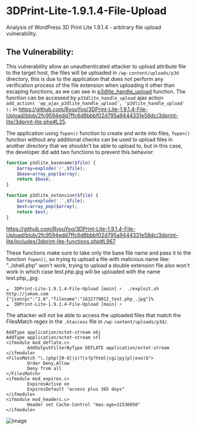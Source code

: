 # 3DPrint-Lite-1.9.1.4-File-Upload
Analysis of WordPress 3D Print Lite 1.9.1.4 - arbitrary file upload vulnerability.

## The Vulnerability:
This vulnerability allow an unauthenticated attacker to upload attribute file to the target host, the files will be uploaded in `/wp-content/uploads/p3d` directory, this is due to the application that does not perform any verification process of the file extension when uploading it other than escaping functions, as we can see in [p3dlite_handle_upload](https://github.com/RyouYoo/3DPrint-Lite-1.9.1.4-File-Upload/blob/2fc9594edd7ffc6d8bbbf02d795a9444331e58dc/3dprint-lite/includes/3dprint-lite-functions.php#L1066) function.
The function can be accessed by `p33dlite_handle_upload` ajax action ```add_action( 'wp_ajax_p3dlite_handle_upload', 'p3dlite_handle_upload' );``` in https://github.com/RyouYoo/3DPrint-Lite-1.9.1.4-File-Upload/blob/2fc9594edd7ffc6d8bbbf02d795a9444331e58dc/3dprint-lite/3dprint-lite.php#L25.

The application using `fopen()` function to create and write into files, `fopen()` function without any additional checks can be used to upload files in another directory that we shouldn't be able to upload to, but in this case, the developer did add two functions to prevent this behavior:
```php
function p3dlite_basename($file) {
	$array=explode('/',$file);
	$base=array_pop($array);
	return $base;
} 

function p3dlite_extension($file) {
	$array=explode('.',$file);
	$ext=array_pop($array);
	return $ext;
} 
```
https://github.com/RyouYoo/3DPrint-Lite-1.9.1.4-File-Upload/blob/2fc9594edd7ffc6d8bbbf02d795a9444331e58dc/3dprint-lite/includes/3dprint-lite-functions.php#L967

These functions make sure to take only the base file name and pass it to the function `fopen()`, so trying to upload a file with malicious name like: "../shell.php" won't work, trying to upload a double extension file also won't work in which case test.php.jpg will be uploaded with the name test.php_.jpg.
```
☁  3DPrint-Lite-1.9.1.4-File-Upload [main] ⚡  ./exploit.sh http://jakom.com
{"jsonrpc":"2.0","filename":"1632779012_test.php_.jpg"}%
☁  3DPrint-Lite-1.9.1.4-File-Upload [main] ⚡
```
The attacker will not be able to access the uploaded files that match the FilesMatch regex in the `.htaccess` file in `/wp-content/uploads/p3d/`.
```
AddType application/octet-stream obj
AddType application/octet-stream stl
<ifmodule mod_deflate.c>
        AddOutputFilterByType DEFLATE application/octet-stream
</ifmodule>
<FilesMatch "\.(php([0-9]|s)?|s?p?html|cgi|py|pl|exe)$">
        Order Deny,Allow
        Deny from all
</FilesMatch>
<ifmodule mod_expires.c>
        ExpiresActive on
        ExpiresDefault "access plus 365 days"
</ifmodule>
<ifmodule mod_headers.c>
        Header set Cache-Control "max-age=31536050"
</ifmodule>
```
![image](https://user-images.githubusercontent.com/48088579/134990636-44d5e746-debc-4ed5-9b7f-a5d6deebab01.png)
